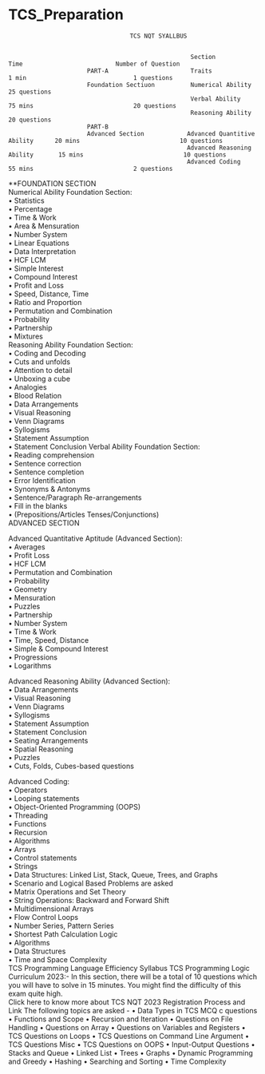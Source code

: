 # TCS_Preparation
  
                                      TCS NQT SYALLBUS 
                          
                          
                                                       Section                          Time                          Number of Question
                          PART-A                       Traits                          1 min                              1 questions
                          Foundation Sectiuon          Numerical Ability                                                  25 questions
                                                       Verbal Ability                  75 mins                            20 questions
                                                       Reasoning Ability                                                  20 questions
                          PART-B
                          Advanced Section            Advanced Quantitive Ability      20 mins                            10 questions
                                                      Advanced Reasoning Ability       15 mins                            10 questions
                                                      Advanced Coding                  55 mins                            2 questions
                                      
   
**FOUNDATION SECTION  
Numerical Ability Foundation Section:   
•	Statistics  
•	Percentage  
•	Time & Work  
•	Area & Mensuration  
•	Number System  
•	Linear Equations  
•	Data Interpretation  
•	HCF LCM  
•	Simple Interest  
•	Compound Interest  
•	Profit and Loss  
•	Speed, Distance, Time  
•	Ratio and Proportion  
•	Permutation and Combination  
•	Probability  
•	Partnership  
•	Mixtures  
Reasoning Ability Foundation Section:  
•	Coding and Decoding  
•	Cuts and unfolds  
•	Attention to detail  
•	Unboxing a cube  
•	Analogies  
•	Blood Relation  
•	Data Arrangements  
•	Visual Reasoning  
•	Venn Diagrams  
•	Syllogisms  
•	Statement Assumption  
•	Statement Conclusion  Verbal Ability Foundation Section:  
•	Reading comprehension  
•	Sentence correction  
•	Sentence completion  
•	Error Identification  
•	Synonyms & Antonyms  
•	Sentence/Paragraph Re-arrangements  
•	Fill in the blanks  
•	(Prepositions/Articles Tenses/Conjunctions)  
                  ADVANCED SECTION  
  	  
Advanced Quantitative Aptitude (Advanced Section):  
•	Averages  
•	Profit Loss  
•	HCF LCM  
•	Permutation and Combination  
•	Probability  
•	Geometry  
•	Mensuration  
•	Puzzles  
•	Partnership  
•	Number System  
•	Time & Work  
•	Time, Speed, Distance  
•	Simple & Compound Interest  
•	Progressions  
•	Logarithms  
   
Advanced Reasoning Ability (Advanced Section):  
•	Data Arrangements  
•	Visual Reasoning  
•	Venn Diagrams  
•	Syllogisms  
•	Statement Assumption  
•	Statement Conclusion  
•	Seating Arrangements  
•	Spatial Reasoning  
•	Puzzles  
•	Cuts, Folds, Cubes-based questions  
   
  
  
Advanced Coding:  
•	Operators  
•	Looping statements  
•	Object-Oriented Programming (OOPS)  
•	Threading  
•	Functions  
•	Recursion  
•	Algorithms  
•	Arrays  
•	Control statements  
•	Strings  
•	Data Structures: Linked List, Stack, Queue, Trees, and Graphs  
•	Scenario and Logical Based Problems are asked  
•	Matrix Operations and Set Theory  
•	String Operations: Backward and Forward Shift  
•	Multidimensional Arrays  
•	Flow Control Loops  
•	Number Series, Pattern Series  
•	Shortest Path Calculation Logic  
•	Algorithms  
•	Data Structures  
•	Time and Space Complexity  
 TCS Programming Language Efficiency Syllabus TCS Programming Logic Curriculum 2023:- 
In this section, there will be a total of 10 questions which you will have to solve in 15 minutes. 
You might find the difficulty of this exam quite high.  
Click here to know more about TCS NQT 2023 Registration Process and Link 
The following topics are asked - 
•	Data Types in TCS MCQ c questions 
•	Functions and Scope 
•	Recursion and Iteration 
•	Questions on File Handling 
•	Questions on Array 
•	Questions on Variables and Registers 
•	TCS Questions on Loops 
•	TCS Questions on Command Line Argument 
•	TCS Questions Misc 
•	TCS Questions on OOPS 
•	Input-Output Questions 
•	Stacks and Queue 
•	Linked List 
•	Trees 
•	Graphs 
•	Dynamic Programming and Greedy 
•	Hashing 
•	Searching and Sorting 
•	Time Complexity 
 
